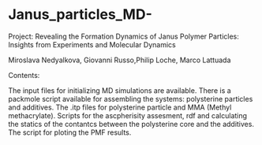 # Janus_particles_MD-
Project: Revealing the Formation Dynamics of Janus Polymer Particles: Insights from Experiments and Molecular Dynamics

Miroslava Nedyalkova, Giovanni Russo,Philip Loche, Marco Lattuada

Contents:

The input files for initializing MD simulations are available. There is a packmole script available for assembling the systems: polysterine particles and additives. 
The .itp files for polysterine particle and MMA (Methyl methacrylate). 
Scripts for the ascpherisity assesment, rdf and calculating the statics of the contantcs between the polysterine core and the additives. 
The script for ploting the PMF results. 
